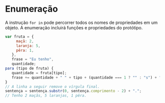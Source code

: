 # Enumeração

A instrução `for in` pode percorrer todos os nomes de propriedades em um objeto. A enumeração incluirá funções e propriedades do protótipo.

```js
var fruta = {
     maçã: 2,
     laranja: 5,
     pêra: 1,
   },
   frase = "Eu tenho",
   quantidade;
para (tipo de fruta) {
   quantidade = fruta[tipo];
   frase += quantidade + " " + tipo + (quantidade === 1 ? "" : "s") + ", ";
}
// A linha a seguir remove o vírgula final.
sentença = sentença.substr(0, sentença.comprimento - 2) + ".";
// Tenho 2 maçãs, 5 laranjas, 1 pêra.
```
